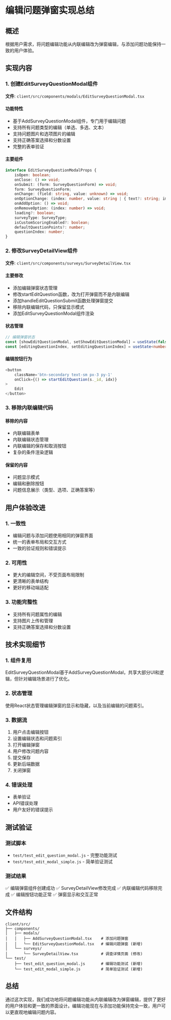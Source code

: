 # 编辑问题弹窗实现总结

## 概述

根据用户需求，将问题编辑功能从内联编辑改为弹窗编辑，与添加问题功能保持一致的用户体验。

## 实现内容

### 1. 创建EditSurveyQuestionModal组件

**文件**: `client/src/components/modals/EditSurveyQuestionModal.tsx`

#### 功能特性

- 基于AddSurveyQuestionModal组件，专门用于编辑问题
- 支持所有问题类型的编辑（单选、多选、文本）
- 支持问题图片和选项图片的编辑
- 支持正确答案选择和分数设置
- 完整的表单验证

#### 主要组件

```typescript
interface EditSurveyQuestionModalProps {
	isOpen: boolean;
	onClose: () => void;
	onSubmit: (form: SurveyQuestionForm) => void;
	form: SurveyQuestionForm;
	onChange: (field: string, value: unknown) => void;
	onOptionChange: (index: number, value: string | { text?: string; imageUrl?: string }) => void;
	onAddOption: () => void;
	onRemoveOption: (index: number) => void;
	loading?: boolean;
	surveyType: SurveyType;
	isCustomScoringEnabled?: boolean;
	defaultQuestionPoints?: number;
	questionIndex: number;
}
```

### 2. 修改SurveyDetailView组件

**文件**: `client/src/components/surveys/SurveyDetailView.tsx`

#### 主要修改

- 添加编辑弹窗状态管理
- 修改startEditQuestion函数，改为打开弹窗而不是内联编辑
- 添加handleEditQuestionSubmit函数处理弹窗提交
- 移除内联编辑代码，只保留显示模式
- 添加EditSurveyQuestionModal组件渲染

#### 状态管理

```typescript
// 编辑弹窗状态
const [showEditQuestionModal, setShowEditQuestionModal] = useState(false);
const [editingQuestionIndex, setEditingQuestionIndex] = useState<number>(-1);
```

#### 编辑按钮行为

```typescript
<button
    className='btn-secondary text-sm px-3 py-1'
    onClick={() => startEditQuestion(s._id, idx)}
>
    Edit
</button>
```

### 3. 移除内联编辑代码

#### 移除的内容

- 内联编辑表单
- 内联编辑状态管理
- 内联编辑的保存和取消按钮
- 复杂的条件渲染逻辑

#### 保留的内容

- 问题显示模式
- 编辑和删除按钮
- 问题信息展示（类型、选项、正确答案等）

## 用户体验改进

### 1. 一致性

- 编辑问题与添加问题使用相同的弹窗界面
- 统一的表单布局和交互方式
- 一致的验证规则和错误提示

### 2. 可用性

- 更大的编辑空间，不受页面布局限制
- 更清晰的表单结构
- 更好的移动端适配

### 3. 功能完整性

- 支持所有问题属性的编辑
- 支持图片上传和管理
- 支持正确答案选择和分数设置

## 技术实现细节

### 1. 组件复用

EditSurveyQuestionModal基于AddSurveyQuestionModal，共享大部分UI和逻辑，但针对编辑场景进行了优化。

### 2. 状态管理

使用React状态管理编辑弹窗的显示和隐藏，以及当前编辑的问题索引。

### 3. 数据流

1. 用户点击编辑按钮
2. 设置编辑状态和问题索引
3. 打开编辑弹窗
4. 用户修改问题内容
5. 提交保存
6. 更新后端数据
7. 关闭弹窗

### 4. 错误处理

- 表单验证
- API错误处理
- 用户友好的错误提示

## 测试验证

### 测试脚本

- `test/test_edit_question_modal.js` - 完整功能测试
- `test/test_edit_modal_simple.js` - 简单验证测试

### 测试结果

✅ 编辑弹窗组件创建成功
✅ SurveyDetailView修改完成
✅ 内联编辑代码移除完成
✅ 编辑按钮功能正常
✅ 弹窗显示和交互正常

## 文件结构

```
client/src/
├── components/
│   ├── modals/
│   │   ├── AddSurveyQuestionModal.tsx    # 添加问题弹窗
│   │   └── EditSurveyQuestionModal.tsx   # 编辑问题弹窗 (新增)
│   └── surveys/
│       └── SurveyDetailView.tsx          # 调查详情页面 (修改)
└── test/
    ├── test_edit_question_modal.js       # 编辑功能测试 (新增)
    └── test_edit_modal_simple.js         # 简单验证测试 (新增)
```

## 总结

通过这次实现，我们成功地将问题编辑功能从内联编辑改为弹窗编辑，提供了更好的用户体验和更一致的界面设计。编辑功能现在与添加功能保持完全一致，用户可以更直观地编辑问题内容。
